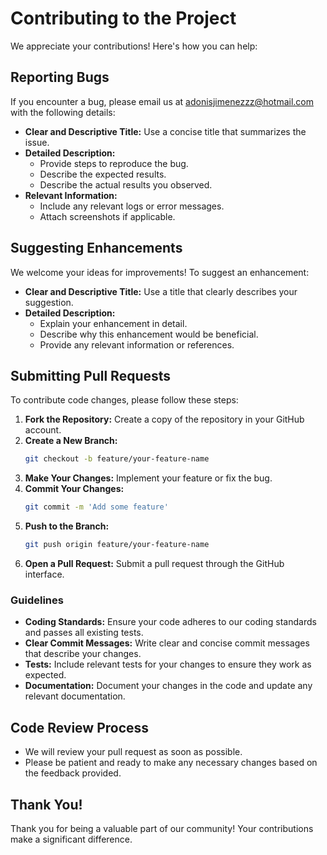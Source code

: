# Contributing to the Project

We appreciate your contributions! Here's how you can help:

## Reporting Bugs

If you encounter a bug, please email us at adonisjimenezzz@hotmail.com with the following details:

* **Clear and Descriptive Title:** Use a concise title that summarizes the issue.
* **Detailed Description:**
    * Provide steps to reproduce the bug.
    * Describe the expected results.
    * Describe the actual results you observed.
* **Relevant Information:**
    * Include any relevant logs or error messages.
    * Attach screenshots if applicable.

## Suggesting Enhancements

We welcome your ideas for improvements! To suggest an enhancement:

* **Clear and Descriptive Title:** Use a title that clearly describes your suggestion.
* **Detailed Description:**
    * Explain your enhancement in detail.
    * Describe why this enhancement would be beneficial.
    * Provide any relevant information or references.

## Submitting Pull Requests

To contribute code changes, please follow these steps:

1.  **Fork the Repository:** Create a copy of the repository in your GitHub account.
2.  **Create a New Branch:**
    ```bash
    git checkout -b feature/your-feature-name
    ```
3.  **Make Your Changes:** Implement your feature or fix the bug.
4.  **Commit Your Changes:**
    ```bash
    git commit -m 'Add some feature'
    ```
5.  **Push to the Branch:**
    ```bash
    git push origin feature/your-feature-name
    ```
6.  **Open a Pull Request:** Submit a pull request through the GitHub interface.

### Guidelines

* **Coding Standards:** Ensure your code adheres to our coding standards and passes all existing tests.
* **Clear Commit Messages:** Write clear and concise commit messages that describe your changes.
* **Tests:** Include relevant tests for your changes to ensure they work as expected.
* **Documentation:** Document your changes in the code and update any relevant documentation.

## Code Review Process

* We will review your pull request as soon as possible.
* Please be patient and ready to make any necessary changes based on the feedback provided.

## Thank You!

Thank you for being a valuable part of our community! Your contributions make a significant difference.
